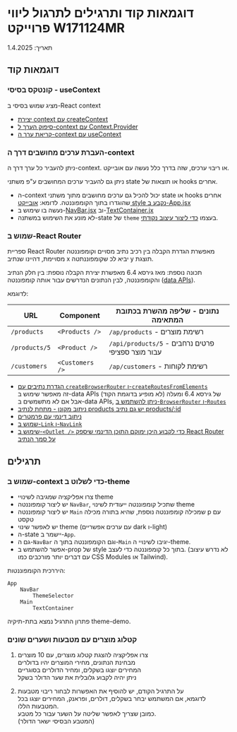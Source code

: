 # דוגמאות קוד ותרגילים לתרגול ליווי פרוייקט W171124MR

תאריך: 1.4.2025

## דוגמאות קוד

### קונטקס בסיסי - useContext

מציג שמוש בסיסי ב-React context

* [יצירת context עם createContext](useContext/src/App.jsx#L4)
* [סיפוק הערך ל-context עם Context.Provider](useContext/src/App.jsx#L11)
* [קריאת ערך ה-context עם useContext](useContext/src/components/Component2.jsx#L5)

### העברת ערכים מחושבים דרך ה-context

ניתן להעביר כל ערך דרך ה-context. או ריבוי ערכים, שזה בדרך כלל נעשה עם אובייקט.

ניתן גם להעביר ערכים המחושבים ע"פ משתני state או תוצאות של hooks אחרים.

* ה-context יכול להכיל גם ערכים מחושבים מתוך משתני state או hooks אחרים שהוגדרו בתוך הקומפוננטה. לדומא: [אובייקט style נקבע ב-App.jsx](theme-demo/src/App.jsx#L9)
* נעשה בו שימוש ב-[NavBar.jsx](theme-demo/src/components/NavBar.jsx#L6) וב-[TextContainer.jx](theme-demo/src/components/TextContainer.jsx#L5)
* לא מונע את השימוש במשתנה-state של `theme` בעצמו [כדי ליצור עיצוב נקודתי](theme-demo/src/components/NoteContainer.jsx#L7).

### שמוש ב-React Router

ספריית React Router מאפשרת הגדרת הקבלה בין רכיב נתיב מסויים וקומפוננטה מסויימת, דהיינו שנתיב x יביא לכ שקומפוננתטה y תוצגת.

תכונה נוספת: מאז גירסא 6.4 מאפשרת יצירת הקבלה נוספת: בין חלק הנתיב והקומפוננטה, לבין הנתונים הנדרשים עבור אותה קומפוננטה ([data APIs](https://reactrouter.com/start/data/data-loading)).

לדוגמא: 

| URL | Component | נתונים - שליפה מהשרת בכתובת המתאימה |
|--|--|--|
| `/products` | `<Products />` | `/ap/products` - רשימת מוצרים |
| `/products/5` | `<Product />` | `/api/products/5` - פרטים נרחבים עבור מוצר ספציפי |
| `/customers` | `<Customers />` | `/ap/customers` - רשימת לקוחות |

* [הגדרת נתיבים עם `createBrowserRouter` ו-`createRoutesFromElements`](react-router-demo/src/routes.jsx#L8)  
  זה מאפשר שימוש ב-data APIs של גירסא 6.4 ומעלה (לא מופיע בדוגמת הקוד)  
  אבל אם לא מתשמשים ב-data APIs, [ניתן להשתמש ב-`BrowserRouter` ו-`Routes`](https://reactrouter.com/start/declarative/routing)
* [ניתוב מקונן - מתחת לנתיב products יש גם נתיב products/:id](react-router-demo/src/routes.jsx#L15)
* [ניתוב דינמי עם פרמטרים](react-router-demo/src/routes.jsx#L15)
* [שמוש ב-`Link` ו-`NavLink`](react-router-demo/src/App.jsx#L13)
* [שימוש ב-`<Outlet />` כדי לקבוע היכן ימוקם התוכן הדינמי שיספק React Router על סמך הנתיב](react-router-demo/src/App.jsx#L21)

## תרגילים

### שמוש ב-context כדי לשלוט ב-theme

* צרו אפליקציה שמגיבה לשינויי theme
* יש ליצור קומפוננטה `NavBar`, שתכיל קומפוננטה ייעודית לשינוי theme
* יש ליצור קומפוננטה `Main` שמכילה קומפוננטה נוספת, שהיא בתורה מכילה p עם טקסט
* יש לאפשר שינוי theme (עם ערכים אפשריים dark ו-light)
* ה-state יישמר ב-`App`.
* גם ה-`NavBar` וגם הקומפוננטה בתוך ה-`Main` יגיבו לשינויי ה-theme.
* אפשר להשתמש ב-prop של style בתוך כל קומפוננטה כדי לעצב. (לא נדרש עיצוב עם דברים יותר מורכבים כמו CSS Modules או Tailwind).

היררכית הקומפוננטות:

```
App
	NavBar
		ThemeSelector
	Main
		TextContainer
```

פתרון התרגיל נמצא בתת-תיקיה theme-demo.

### קטלוג מוצרים עם מטבעות ושערים שונים

1. צרו אפליקציה להצגת קטלוג מוצרים, עם 10 מוצרים  
  מבחינת הנתונים, מחירי המוצרים יהיו בדולרים  
  המחירים יוצגו בשקלים, ומחיר הדולרים בסוגריים  
  ניתן יהיה לקבוע גלובלית את שער הדולר בשקל

2. על התרגיל הקודם, יש להוסיף את האפשרות לבחור ריבוי מטבעות  
  לדוגמא, אם המשתמש יבחר בשקלים, דולרים, ופראנק, המחירים יוצגו בכל המטבעות הללו.  
  כמובן שצריך לאפשר שליטה על השער עבור כל מטבע.  
  (המטבע הבסיסי ישאר הדולר)  
